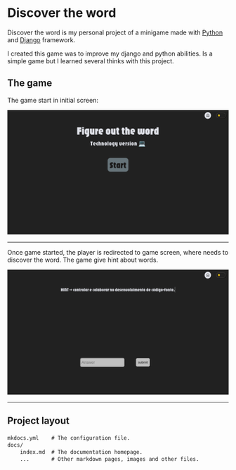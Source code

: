 # Discover the word

Discover the word is my personal project of a minigame
made with [Python](https://www.python.org/) and [Django](https://www.djangoproject.com/) framework.

I created this game was to improve my django and python abilities. Is a simple game
but I learned several thinks with this project.

## The game

The game start in initial screen:

![Initial screen](./assets/initial_page.png)

---

Once game started, the player is redirected to game screen, where needs to discover the word. The game give hint about words.

![Initial screen](./assets/game_page.png)

---

## Project layout

    mkdocs.yml    # The configuration file.
    docs/
        index.md  # The documentation homepage.
        ...       # Other markdown pages, images and other files.
